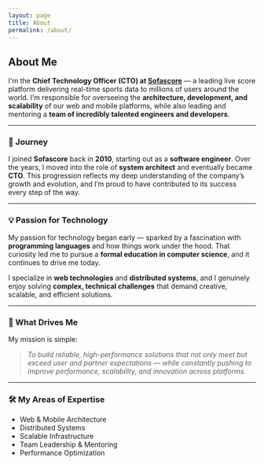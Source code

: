 ```yaml
---
layout: page
title: About
permalink: /about/
---
```


## About Me

I'm the **Chief Technology Officer (CTO) at [Sofascore](https://www.sofascore.com/)** — a leading live score platform delivering real-time sports data to millions of users around the world. I’m responsible for overseeing the **architecture, development, and scalability** of our web and mobile platforms, while also leading and mentoring a **team of incredibly talented engineers and developers**.

---

### 🚀 Journey

I joined **Sofascore** back in **2010**, starting out as a **software engineer**. Over the years, I moved into the role of **system architect** and eventually became **CTO**. This progression reflects my deep understanding of the company’s growth and evolution, and I’m proud to have contributed to its success every step of the way.

---

### 💡 Passion for Technology

My passion for technology began early — sparked by a fascination with **programming languages** and how things work under the hood. That curiosity led me to pursue a **formal education in computer science**, and it continues to drive me today.

I specialize in **web technologies** and **distributed systems**, and I genuinely enjoy solving **complex, technical challenges** that demand creative, scalable, and efficient solutions.

---

### 🎯 What Drives Me

My mission is simple:  
> *To build reliable, high-performance solutions that not only meet but exceed user and partner expectations — while constantly pushing to improve performance, scalability, and innovation across platforms.*

---

### 🛠️ My Areas of Expertise

- Web & Mobile Architecture  
- Distributed Systems  
- Scalable Infrastructure  
- Team Leadership & Mentoring  
- Performance Optimization
